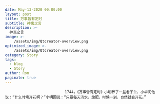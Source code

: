 ```yaml
---
date: May-13-2020 00:00:00
layout: post
title: 万事皆有定时
subtitle: 神寓之言
description: >-
  神寓之言
image: >-
    /assets/img/Qtcreator-overview.png
optimized_image: >-
    /assets/img/Qtcreator-overview.png
category: Story
tags:
  - blog
  - Story
author: Ron
paginate: true
---
```


							　　1744，《万事皆有定时》小明养了一盆君子兰，小华问他说：“什么时候开花啊？”小明回说：“只要每天浇水，施肥，时候一到，自然就会开花。”
							
							
						